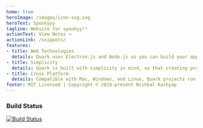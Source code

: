 ```yaml
---
home: true
heroImage: /images/icon-svg.svg
heroText: Spookyyy
tagline: Website for spookyy!!
actionText: View Notes →
actionLink: /snippets/
features:
- title: Web Technologies
  details: Quark uses Electron.js and Node.js so you can build your app with HTML, CSS, and JavaScript.
- title: Simplicity
  details: Quark is built with simplicity in mind, so that creating projects with Quark is enjoyable, easy to learn, and accessible to just about anyone with basic programming skills
- title: Cross Platform
  details: Compatible with Mac, Windows, and Linux, Quark projects run on all three platforms.
footer: MIT Licensed | Copyright © 2019-present Nishkal Kashyap
---
```


### Build Status
[![Build Status](https://travis-ci.org/Nishkalkashyap/spooky.svg?branch=master)](https://travis-ci.org/Nishkalkashyap/notes)